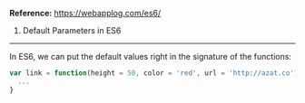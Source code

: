 **Reference:** https://webapplog.com/es6/

1. Default Parameters in ES6
---
In ES6, we can put the default values right in the signature of the functions:
```javascript
var link = function(height = 50, color = 'red', url = 'http://azat.co') {
  ...
}
```

